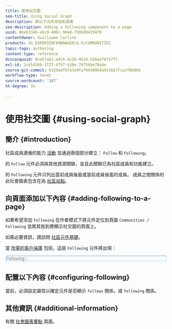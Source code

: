 ```yaml
---
title: 使用社交圖
seo-title: Using Social Graph
description: 將以下元件添加到頁面
seo-description: Adding a Following component to a page
uuid: 8be6334b-e6c9-40bc-90a8-750b98419470
contentOwner: Guillaume Carlino
products: SG_EXPERIENCEMANAGER/6.5/COMMUNITIES
topic-tags: authoring
content-type: reference
discoiquuid: 0ce57ab1-e4c6-4c38-963d-556eef8757f2
exl-id: 2cd1436b-3727-4757-b28e-70756be78a4e
source-git-commit: b220adf6fa3e9faf94389b9a9416b7fca2f89d9d
workflow-type: tm+mt
source-wordcount: '187'
ht-degree: 1%

---
```


# 使用社交圖 {#using-social-graph}

## 簡介 {#introduction}

社區成員遵循的能力 [活動](activities.md) 並通過兩個部分建立： `Follow` 和 `Following`。

的 `Follow` 元件必須與其他資源關聯，並且此關聯已為社區成員和功能建立。

的 `Following` 元件只列出當前成員後面或當前成員後面的成員。 成員之間關係的此社會圖表包含在為 [社區站點](overview.md#communitiessites)。

## 向頁面添加以下內容 {#adding-following-to-a-page}

如果希望添加 `Following` 在作者模式下將元件定位到頁面 `Communities / Following` 並將其拖到應顯示社交圖的頁面上。

如需必要資訊，請訪問 [社區元件基礎](basics.md)。

當 [所需的客戶端庫](essentials-socialgraph.md#essentials-for-client-side) 包括，這是 `Following` 元件將出現：

![以下](assets/following.png)

## 配置以下內容 {#configuring-following}

當前，必須設定屬性以確定元件是否顯示 `follows` 關係，或 `following` 關係。

## 其他資訊 {#additional-information}

有關 [社會圖表要點](essentials-socialgraph.md) 頁面。
